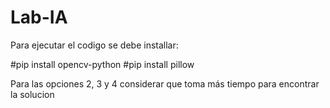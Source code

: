 # Lab-IA

Para ejecutar el codigo se debe installar: 

#pip install opencv-python
#pip install pillow

Para las opciones 2, 3 y 4 considerar que toma más tiempo para encontrar la solucion
